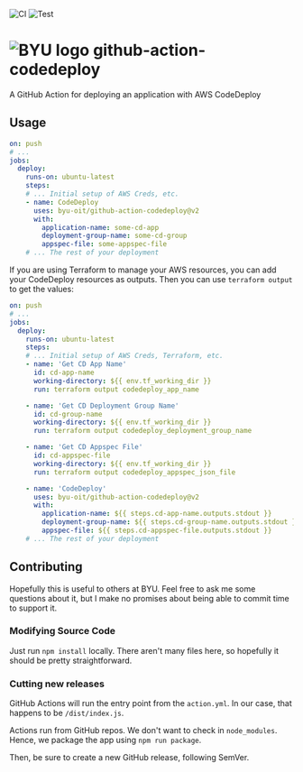 ![CI](https://github.com/byu-oit/github-action-codedeploy/workflows/CI/badge.svg)
![Test](https://github.com/byu-oit/github-action-codedeploy/workflows/Test/badge.svg)

# ![BYU logo](https://www.hscripts.com/freeimages/logos/university-logos/byu/byu-logo-clipart-128.gif) github-action-codedeploy
A GitHub Action for deploying an application with AWS CodeDeploy

## Usage

```yaml
on: push
# ...
jobs:
  deploy:
    runs-on: ubuntu-latest
    steps:
    # ... Initial setup of AWS Creds, etc.
    - name: CodeDeploy
      uses: byu-oit/github-action-codedeploy@v2
      with:
        application-name: some-cd-app
        deployment-group-name: some-cd-group
        appspec-file: some-appspec-file
    # ... The rest of your deployment
```

If you are using Terraform to manage your AWS resources, you can add your CodeDeploy resources as outputs. Then you can use `terraform output` to get the values:

```yaml
on: push
# ...
jobs:
  deploy:
    runs-on: ubuntu-latest
    steps:
    # ... Initial setup of AWS Creds, Terraform, etc.
    - name: 'Get CD App Name'
      id: cd-app-name
      working-directory: ${{ env.tf_working_dir }}
      run: terraform output codedeploy_app_name

    - name: 'Get CD Deployment Group Name'
      id: cd-group-name
      working-directory: ${{ env.tf_working_dir }}
      run: terraform output codedeploy_deployment_group_name

    - name: 'Get CD Appspec File'
      id: cd-appspec-file
      working-directory: ${{ env.tf_working_dir }}
      run: terraform output codedeploy_appspec_json_file

    - name: 'CodeDeploy'
      uses: byu-oit/github-action-codedeploy@v2
      with:
        application-name: ${{ steps.cd-app-name.outputs.stdout }}
        deployment-group-name: ${{ steps.cd-group-name.outputs.stdout }}
        appspec-file: ${{ steps.cd-appspec-file.outputs.stdout }}
    # ... The rest of your deployment
```

## Contributing
Hopefully this is useful to others at BYU. Feel free to ask me some questions about it, but I make no promises about being able to commit time to support it.

### Modifying Source Code

Just run `npm install` locally. There aren't many files here, so hopefully it should be pretty straightforward.

### Cutting new releases

GitHub Actions will run the entry point from the `action.yml`. In our case, that happens to be `/dist/index.js`.

Actions run from GitHub repos. We don't want to check in `node_modules`. Hence, we package the app using `npm run package`.

Then, be sure to create a new GitHub release, following SemVer.
